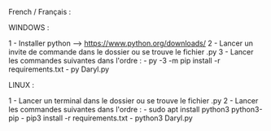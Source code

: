 French / Français :

WINDOWS :

1 - Installer python --> https://www.python.org/downloads/
2 - Lancer un invite de commande dans le dossier ou se trouve le fichier .py
3 - Lancer les commandes suivantes dans l'ordre : 
          - py -3 -m pip install -r requirements.txt
          - py Daryl.py

LINUX :

1 - Lancer un terminal dans le dossier ou se trouve le fichier .py
2 - Lancer les commandes suivantes dans l'ordre :
          - sudo apt install python3 python3-pip
          - pip3 install -r requirements.txt
          - python3 Daryl.py

